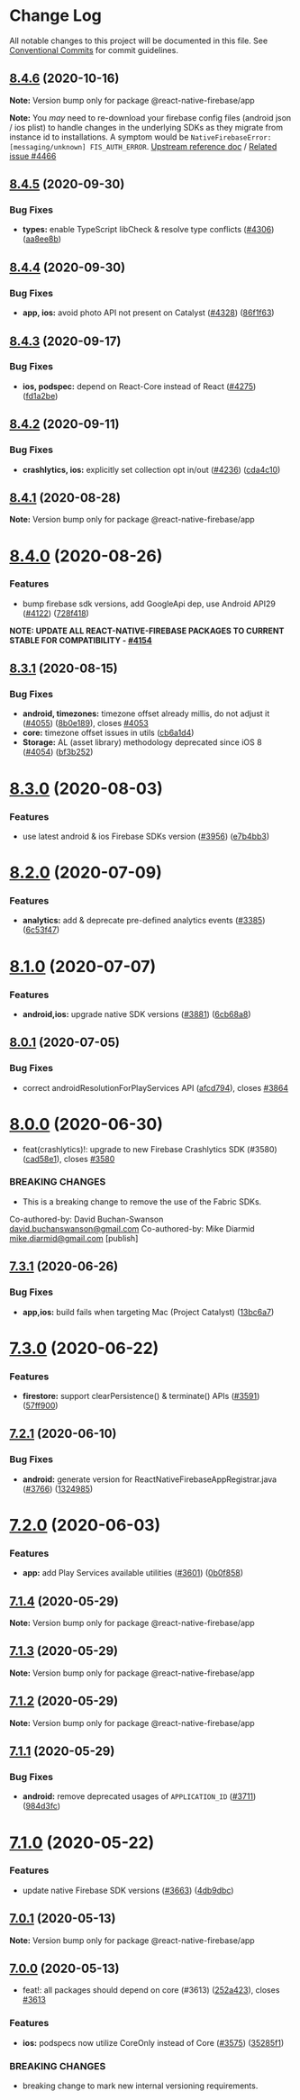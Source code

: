# Change Log

All notable changes to this project will be documented in this file.
See [Conventional Commits](https://conventionalcommits.org) for commit guidelines.

## [8.4.6](https://github.com/invertase/react-native-firebase/compare/@react-native-firebase/app@8.4.5...@react-native-firebase/app@8.4.6) (2020-10-16)

**Note:** Version bump only for package @react-native-firebase/app

**Note:** You *may* need to re-download your firebase config files (android json / ios plist) to handle changes in the underlying SDKs as they migrate from instance id to installations. A symptom would be `NativeFirebaseError: [messaging/unknown] FIS_AUTH_ERROR`. [Upstream reference doc](https://github.com/firebase/firebase-android-sdk/blob/master/firebase-installations/REQUIRED_FIREBASE_OPTIONS_ANDROID.md#what-do-i-need-to-do) / [Related issue #4466](https://github.com/invertase/react-native-firebase/issues/4466)

## [8.4.5](https://github.com/invertase/react-native-firebase/compare/@react-native-firebase/app@8.4.4...@react-native-firebase/app@8.4.5) (2020-09-30)

### Bug Fixes

- **types:** enable TypeScript libCheck & resolve type conflicts ([#4306](https://github.com/invertase/react-native-firebase/issues/4306)) ([aa8ee8b](https://github.com/invertase/react-native-firebase/commit/aa8ee8b7e83443d2c1664993800e15faf4b59b0e))

## [8.4.4](https://github.com/invertase/react-native-firebase/compare/@react-native-firebase/app@8.4.3...@react-native-firebase/app@8.4.4) (2020-09-30)

### Bug Fixes

- **app, ios:** avoid photo API not present on Catalyst ([#4328](https://github.com/invertase/react-native-firebase/issues/4328)) ([86f1f63](https://github.com/invertase/react-native-firebase/commit/86f1f633c06c7f054ff55b802482f36be61580f8))

## [8.4.3](https://github.com/invertase/react-native-firebase/compare/@react-native-firebase/app@8.4.2...@react-native-firebase/app@8.4.3) (2020-09-17)

### Bug Fixes

- **ios, podspec:** depend on React-Core instead of React ([#4275](https://github.com/invertase/react-native-firebase/issues/4275)) ([fd1a2be](https://github.com/invertase/react-native-firebase/commit/fd1a2be6b6ab1dec89e5dce1fc237435c3e1d510))

## [8.4.2](https://github.com/invertase/react-native-firebase/compare/@react-native-firebase/app@8.4.1...@react-native-firebase/app@8.4.2) (2020-09-11)

### Bug Fixes

- **crashlytics, ios:** explicitly set collection opt in/out ([#4236](https://github.com/invertase/react-native-firebase/issues/4236)) ([cda4c10](https://github.com/invertase/react-native-firebase/commit/cda4c1012737eab8b64e8f8593b623771f5b2734))

## [8.4.1](https://github.com/invertase/react-native-firebase/compare/@react-native-firebase/app@8.4.0...@react-native-firebase/app@8.4.1) (2020-08-28)

**Note:** Version bump only for package @react-native-firebase/app

# [8.4.0](https://github.com/invertase/react-native-firebase/compare/@react-native-firebase/app@8.3.1...@react-native-firebase/app@8.4.0) (2020-08-26)

### Features

- bump firebase sdk versions, add GoogleApi dep, use Android API29 ([#4122](https://github.com/invertase/react-native-firebase/issues/4122)) ([728f418](https://github.com/invertase/react-native-firebase/commit/728f41863832d21230c6eb1f55385284fef03c09))

**NOTE: UPDATE ALL REACT-NATIVE-FIREBASE PACKAGES TO CURRENT STABLE FOR COMPATIBILITY - [#4154](https://github.com/invertase/react-native-firebase/issues/4154)**

## [8.3.1](https://github.com/invertase/react-native-firebase/compare/@react-native-firebase/app@8.3.0...@react-native-firebase/app@8.3.1) (2020-08-15)

### Bug Fixes

- **android, timezones:** timezone offset already millis, do not adjust it ([#4055](https://github.com/invertase/react-native-firebase/issues/4055)) ([8b0e189](https://github.com/invertase/react-native-firebase/commit/8b0e1893b8dc20abcf8c3a09a512c2e8ff6707b1)), closes [#4053](https://github.com/invertase/react-native-firebase/issues/4053)
- **core:** timezone offset issues in utils ([cb6a1d4](https://github.com/invertase/react-native-firebase/commit/cb6a1d41cc8e89fba8a8f81d50cea1c65e7e49ef))
- **Storage:** AL (asset library) methodology deprecated since iOS 8 ([#4054](https://github.com/invertase/react-native-firebase/issues/4054)) ([bf3b252](https://github.com/invertase/react-native-firebase/commit/bf3b25220cde1ae8d5fdbabc217fe20957dbdf8e))

# [8.3.0](https://github.com/invertase/react-native-firebase/compare/@react-native-firebase/app@8.2.0...@react-native-firebase/app@8.3.0) (2020-08-03)

### Features

- use latest android & ios Firebase SDKs version ([#3956](https://github.com/invertase/react-native-firebase/issues/3956)) ([e7b4bb3](https://github.com/invertase/react-native-firebase/commit/e7b4bb31b05985c044b1f01625a43e364bb653ef))

# [8.2.0](https://github.com/invertase/react-native-firebase/compare/@react-native-firebase/app@8.1.0...@react-native-firebase/app@8.2.0) (2020-07-09)

### Features

- **analytics:** add & deprecate pre-defined analytics events ([#3385](https://github.com/invertase/react-native-firebase/issues/3385)) ([6c53f47](https://github.com/invertase/react-native-firebase/commit/6c53f479d9d86f686d52f258ed51b5dc6a8ef25a))

# [8.1.0](https://github.com/invertase/react-native-firebase/compare/@react-native-firebase/app@8.0.1...@react-native-firebase/app@8.1.0) (2020-07-07)

### Features

- **android,ios:** upgrade native SDK versions ([#3881](https://github.com/invertase/react-native-firebase/issues/3881)) ([6cb68a8](https://github.com/invertase/react-native-firebase/commit/6cb68a8ea808392fac3a28bdb1a76049c7b52e86))

## [8.0.1](https://github.com/invertase/react-native-firebase/compare/@react-native-firebase/app@8.0.0...@react-native-firebase/app@8.0.1) (2020-07-05)

### Bug Fixes

- correct androidResolutionForPlayServices API ([afcd794](https://github.com/invertase/react-native-firebase/commit/afcd79479baf6e371719eb1b14e5d7619e4b7ad6)), closes [#3864](https://github.com/invertase/react-native-firebase/issues/3864)

# [8.0.0](https://github.com/invertase/react-native-firebase/compare/@react-native-firebase/app@7.3.1...@react-native-firebase/app@8.0.0) (2020-06-30)

- feat(crashlytics)!: upgrade to new Firebase Crashlytics SDK (#3580) ([cad58e1](https://github.com/invertase/react-native-firebase/commit/cad58e178b43dea461e17fa4a0a3fecd507ba68a)), closes [#3580](https://github.com/invertase/react-native-firebase/issues/3580)

### BREAKING CHANGES

- This is a breaking change to remove the use of the Fabric SDKs.

Co-authored-by: David Buchan-Swanson <david.buchanswanson@gmail.com>
Co-authored-by: Mike Diarmid <mike.diarmid@gmail.com>
[publish]

## [7.3.1](https://github.com/invertase/react-native-firebase/compare/@react-native-firebase/app@7.3.0...@react-native-firebase/app@7.3.1) (2020-06-26)

### Bug Fixes

- **app,ios:** build fails when targeting Mac (Project Catalyst) ([13bc6a7](https://github.com/invertase/react-native-firebase/commit/13bc6a75764a17ffa89d31b2523aca89ad875f0d))

# [7.3.0](https://github.com/invertase/react-native-firebase/compare/@react-native-firebase/app@7.2.1...@react-native-firebase/app@7.3.0) (2020-06-22)

### Features

- **firestore:** support clearPersistence() & terminate() APIs ([#3591](https://github.com/invertase/react-native-firebase/issues/3591)) ([57ff900](https://github.com/invertase/react-native-firebase/commit/57ff9003b664b94aa6b5b1997138bdb2220dba65))

## [7.2.1](https://github.com/invertase/react-native-firebase/compare/@react-native-firebase/app@7.2.0...@react-native-firebase/app@7.2.1) (2020-06-10)

### Bug Fixes

- **android:** generate version for ReactNativeFirebaseAppRegistrar.java ([#3766](https://github.com/invertase/react-native-firebase/issues/3766)) ([1324985](https://github.com/invertase/react-native-firebase/commit/13249857c7303d44b9a2ca92d2604a27e949bad9))

# [7.2.0](https://github.com/invertase/react-native-firebase/compare/@react-native-firebase/app@7.1.4...@react-native-firebase/app@7.2.0) (2020-06-03)

### Features

- **app:** add Play Services available utilities ([#3601](https://github.com/invertase/react-native-firebase/issues/3601)) ([0b0f858](https://github.com/invertase/react-native-firebase/commit/0b0f858527b8c0757db7021533f84425f79d0ea5))

## [7.1.4](https://github.com/invertase/react-native-firebase/compare/@react-native-firebase/app@7.1.3...@react-native-firebase/app@7.1.4) (2020-05-29)

**Note:** Version bump only for package @react-native-firebase/app

## [7.1.3](https://github.com/invertase/react-native-firebase/compare/@react-native-firebase/app@7.1.2...@react-native-firebase/app@7.1.3) (2020-05-29)

**Note:** Version bump only for package @react-native-firebase/app

## [7.1.2](https://github.com/invertase/react-native-firebase/compare/@react-native-firebase/app@7.1.1...@react-native-firebase/app@7.1.2) (2020-05-29)

**Note:** Version bump only for package @react-native-firebase/app

## [7.1.1](https://github.com/invertase/react-native-firebase/compare/@react-native-firebase/app@7.1.0...@react-native-firebase/app@7.1.1) (2020-05-29)

### Bug Fixes

- **android:** remove deprecated usages of `APPLICATION_ID` ([#3711](https://github.com/invertase/react-native-firebase/issues/3711)) ([984d3fc](https://github.com/invertase/react-native-firebase/commit/984d3fc1668221c166ab459d67d1c646d73d165b))

# [7.1.0](https://github.com/invertase/react-native-firebase/compare/@react-native-firebase/app@7.0.1...@react-native-firebase/app@7.1.0) (2020-05-22)

### Features

- update native Firebase SDK versions ([#3663](https://github.com/invertase/react-native-firebase/issues/3663)) ([4db9dbc](https://github.com/invertase/react-native-firebase/commit/4db9dbc3ec20bf96de0efad15000f00b41e4a799))

## [7.0.1](https://github.com/invertase/react-native-firebase/compare/@react-native-firebase/app@7.0.0...@react-native-firebase/app@7.0.1) (2020-05-13)

**Note:** Version bump only for package @react-native-firebase/app

## [7.0.0](https://github.com/invertase/react-native-firebase/compare/@react-native-firebase/app@7.0.0...@react-native-firebase/app@7.0.0) (2020-05-13)

- feat!: all packages should depend on core (#3613) ([252a423](https://github.com/invertase/react-native-firebase/commit/252a4239e98a0f2a55c4afcd2d82e4d5f97e65e9)), closes [#3613](https://github.com/invertase/react-native-firebase/issues/3613)

### Features

- **ios:** podspecs now utilize CoreOnly instead of Core ([#3575](https://github.com/invertase/react-native-firebase/issues/3575)) ([35285f1](https://github.com/invertase/react-native-firebase/commit/35285f1655b16d05e6630fc556f95cccfb707ee4))

### BREAKING CHANGES

- breaking change to mark new internal versioning requirements.
